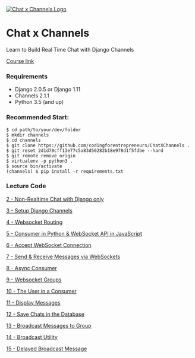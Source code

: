 [![Chat x Channels Logo](https://cfe2-static.s3-us-west-2.amazonaws.com:443/media/courses/chat-channels-react/images/ChatxChannels.jpg)](https://www.codingforentrepreneurs.com/courses/chat-channels-react/)

# Chat x Channels
Learn to Build Real Time Chat with Django Channels

[Course link](https://www.codingforentrepreneurs.com/courses/chat-channels-react/)

### Requirements
- Django 2.0.5 or Django 1.11
- Channels 2.1.1
- Python 3.5 (and up)


### Recommended Start:

```
$ cd path/to/your/dev/folder
$ mkdir channels
$ cd channels
$ git clone https://github.com/codingforentrepreneurs/ChatXChannels .
$ git reset 2d1d70cff13e77c5a83d50282b18e978d1f5fdbe --hard
$ git remote remove origin
$ virtualenv -p python3 .
$ source bin/activate
(channels) $ pip install -r requirements.txt
```


### Lecture Code
[2 - Non-Realtime Chat with Django only](../../tree/750056a8b580448a98fc6a4db6e5cfa939e35f32/)

[3 - Setup Django Channels](../../tree/4594734e8872aeae9a7abe55102ad5fb2fb98467/)

[4 - Websocket Routing](../../tree/c15aeb6584fce605bbfca31c7c4ad6c5e5d7d36b/)

[5 - Consumer in Python & WebSocket API in JavaScript](../../tree/c9e32cbeabce30604f00e3b5b3a2925bb1c9ba59/)

[6 - Accept WebSocket Connection](../../tree/c40f222eaeaff7a4bbed155a06b79814c0556eb9/)

[7 - Send & Receive Messages via WebSockets](../../tree/4e8697b41a4e3252a19a0845da557c21594d1e27/)

[8 - Async Consumer](../../tree/324aad9885d3bbc3fb54640fdf7b537c0a4882d2/)

[9 - Websocket Groups](../../tree/052340488789410dcd93891e6c1823923dbdea5a/)

[10 - The User in a Consumer](../../tree/50e7bf660b959706089e907b90aec894df50c46d/)

[11 - Display Messages](../../tree/974c5ccb03fa9907b1f3fdf1fa9778239bc39459/)

[12 - Save Chats in the Database](../../tree/82ca3c38bac99728a938600f3a42f8095fa8ad62/)

[13 - Broadcast Messages to Group](../../tree/e58a5bd5611221c67b8fb9e41136f2300a612719/)

[14 - Broadcast Utility](../../tree/98abe9a7fb413cf9da9e58967fe15abfbcb24f40/)

[15 - Delayed Broadcast Message](../../tree/4763738e0080c878ac5351dd92f39c774615af40/)


